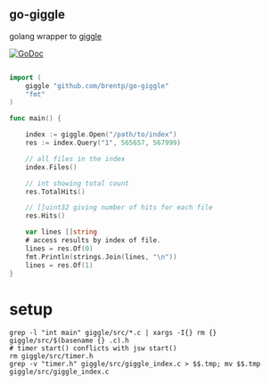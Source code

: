 go-giggle
---------

golang wrapper to [giggle](https://github.com/ryanlayer/giggle)

[![GoDoc](https://godoc.org/github.com/brentp/go-giggle?status.png)](https://godoc.org/github.com/brentp/go-giggle)

```Go

import (
    giggle "github.com/brentp/go-giggle"
    "fmt"
) 

func main() {

    index := giggle.Open("/path/to/index")
    res := index.Query("1", 565657, 567999)

    // all files in the index
    index.Files()

    // int showing total count
    res.TotalHits()

    // []uint32 giving number of hits for each file
    res.Hits()

    var lines []string
    # access results by index of file.
    lines = res.Of(0)
    fmt.Println(strings.Join(lines, "\n"))
    lines = res.Of(1)
}
```

setup
=====

```
grep -l "int main" giggle/src/*.c | xargs -I{} rm {} giggle/src/$(basename {} .c).h
# timer start() conflicts with jsw start()
rm giggle/src/timer.h
grep -v "timer.h" giggle/src/giggle_index.c > $$.tmp; mv $$.tmp giggle/src/giggle_index.c
```
